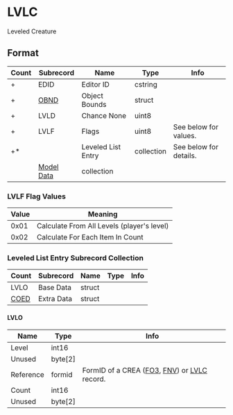 LVLC
====

Leveled Creature

## Format

Count | Subrecord | Name | Type | Info
------|-------|------|------|-----
+ | EDID | Editor ID | cstring |
+ | [OBND](Subrecords/OBND.md) | Object Bounds | struct |
+ | LVLD | Chance None | uint8 |
+ | LVLF | Flags | uint8 | See below for values.
+* | | Leveled List Entry | collection | See below for details.
 | | [Model Data](Subrecords/Model.md) | collection |

### LVLF Flag Values

Value | Meaning
------|--------
0x01 | Calculate From All Levels (player's level)
0x02 | Calculate For Each Item In Count

### Leveled List Entry Subrecord Collection

Count | Subrecord | Name | Type | Info
------|-------|------|------|-----
 | LVLO | Base Data | struct |
 | [COED](Subrecords/COED.md) | Extra Data | struct |

#### LVLO

Name | Type | Info
-----|------|-----
Level | int16 |
Unused | byte[2] |
Reference | formid | FormID of a CREA ([FO3](../../Fallout3/Records/CREA.md), [FNV](../../FalloutNV/Records/CREA.md)) or [LVLC](LVLC.md) record.
Count | int16 |
Unused | byte[2] |

